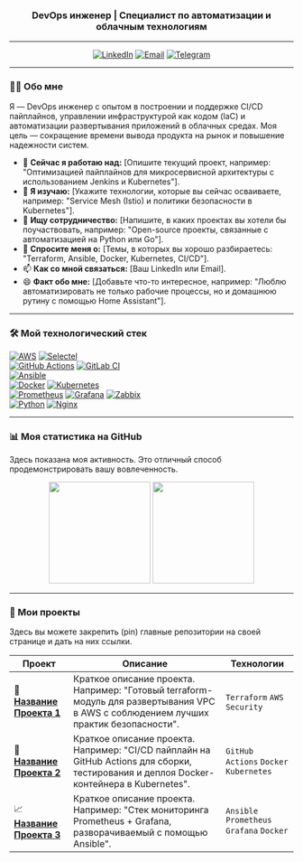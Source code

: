 <h3 align="center">DevOps инженер | Специалист по автоматизации и облачным технологиям</h3>

---

<p align="center">
  <a href="https://www.linkedin.com/in/[ВАШ-ПРОФИЛЬ-LINKEDIN]" target="_blank"><img src="https://img.shields.io/badge/LinkedIn-0077B5?style=for-the-badge&logo=linkedin&logoColor=white" alt="LinkedIn"/></a>
  <a href="mailto:[ВАШ-EMAIL]"><img src="https://img.shields.io/badge/Email-D14836?style=for-the-badge&logo=gmail&logoColor=white" alt="Email"/></a>
  <a href="https://t.me/[ВАШ-ТЕЛЕГРАМ]"><img src="https://img.shields.io/badge/Telegram-2CA5E0?style=for-the-badge&logo=telegram&logoColor=white" alt="Telegram"/></a>
</p>

---

### 👨‍💻 Обо мне

Я — DevOps инженер с опытом в построении и поддержке CI/CD пайплайнов, управлении инфраструктурой как кодом (IaC) и автоматизации развертывания приложений в облачных средах. Моя цель — сокращение времени вывода продукта на рынок и повышение надежности систем.

- 🔭 **Сейчас я работаю над:** [Опишите текущий проект, например: "Оптимизацией пайплайнов для микросервисной архитектуры с использованием Jenkins и Kubernetes"].
- 🌱 **Я изучаю:** [Укажите технологии, которые вы сейчас осваиваете, например: "Service Mesh (Istio) и политики безопасности в Kubernetes"].
- 👯 **Ищу сотрудничество:** [Напишите, в каких проектах вы хотели бы поучаствовать, например: "Open-source проекты, связанные с автоматизацией на Python или Go"].
- 💬 **Спросите меня о:** [Темы, в которых вы хорошо разбираетесь: "Terraform, Ansible, Docker, Kubernetes, CI/CD"].
- 📫 **Как со мной связаться:** [Ваш LinkedIn или Email].
- 😄 **Факт обо мне:** [Добавьте что-то интересное, например: "Люблю автоматизировать не только рабочие процессы, но и домашнюю рутину с помощью Home Assistant"].

---

### 🛠️ Мой технологический стек

<p align="left">
  <a href="https://aws.amazon.com/" target="_blank"><img src="https://img.shields.io/badge/AWS-232F3E?style=for-the-badge&logo=amazon-aws&logoColor=white" alt="AWS"/></a>
  <a href="https://selectel.ru/" target="_blank"><img src="https://img.shields.io/badge/Selectel-22A8E3?style=for-the-badge&logo=data:image/svg+xml;base64,PHN2ZyB4bWxucz0iaHR0cDovL3d3dy53My5vcmcvMjAwMC9zdmciIHZpZXdCb3g9IjAgMCAyNCAyNCI+PHBhdGggZmlsbD0iI2ZmZiIgZD0iTTE3LjQgMTguN2wtMS44IDEuOC0xLjgtMS44LTEuOCAxLjgtMS44LTEuOC0xLjggMS44LTEuOC0xLjgtMS44IDEuOC0xLjgtMS44VjQuOWgxNC4ydjEzLjhsLTEuOC0xLjgtek0yNCA0Ljl2MTUuOGwtMy42LTMuNi0xLjggMS44LTEuOC0xLjgtMS44IDEuOC0xLjgtMS44LTEuOCAxLjgtMy42IDMuNkgwdjIzLjJoMjMuNFYwaC42eiIvPjwvc3ZnPg==" alt="Selectel"/></a>
  <br/>
  <a href="https://github.com/features/actions" target="_blank"><img src="https://img.shields.io/badge/GitHub_Actions-2088FF?style=for-the-badge&logo=github-actions&logoColor=white" alt="GitHub Actions"/></a>
  <a href="https://www.gitlab.com/" target="_blank"><img src="https://img.shields.io/badge/GitLab_CI-FC6D26?style=for-the-badge&logo=gitlab&logoColor=white" alt="GitLab CI"/></a>
  <br/>
  <a href="https://www.ansible.com/" target="_blank"><img src="https://img.shields.io/badge/Ansible-EE0000?style=for-the-badge&logo=ansible&logoColor=white" alt="Ansible"/></a>
  <br/>
  <a href="https://www.docker.com/" target="_blank"><img src="https://img.shields.io/badge/Docker-2496ED?style=for-the-badge&logo=docker&logoColor=white" alt="Docker"/></a>
  <a href="https://kubernetes.io/" target="_blank"><img src="https://img.shields.io/badge/Kubernetes-326CE5?style=for-the-badge&logo=kubernetes&logoColor=white" alt="Kubernetes"/></a>
  <br/>
  <a href="https://prometheus.io/" target="_blank"><img src="https://img.shields.io/badge/Prometheus-E6522C?style=for-the-badge&logo=prometheus&logoColor=white" alt="Prometheus"/></a>
  <a href="https://grafana.com/" target="_blank"><img src="https://img.shields.io/badge/Grafana-F46800?style=for-the-badge&logo=grafana&logoColor=white" alt="Grafana"/></a>
  <a href="https://www.zabbix.com/" target="_blank"><img src="https://img.shields.io/badge/Zabbix-D40000?style=for-the-badge&logo=zabbix&logoColor=white" alt="Zabbix"/></a>
  <br/>
  <a href="https://www.python.org/" target="_blank"><img src="https://img.shields.io/badge/Python-3776AB?style=for-the-badge&logo=python&logoColor=white" alt="Python"/></a>
  <a href="https://www.nginx.com/" target="_blank"><img src="https://img.shields.io/badge/Nginx-009639?style=for-the-badge&logo=nginx&logoColor=white" alt="Nginx"/></a>
  
</p>

---

### 📊 Моя статистика на GitHub

Здесь показана моя активность. Это отличный способ продемонстрировать вашу вовлеченность.

<p align="center">
  <img height="180em" src="https://github-readme-stats.vercel.app/api?username=Vlad3O&show_icons=true&theme=dracula&include_all_commits=true&count_private=true"/>
  <img height="180em" src="https://github-readme-stats.vercel.app/api/top-langs/?username=Vlad3O&layout=compact&langs_count=8&theme=dracula"/>
</p>

---

### 🚀 Мои проекты

Здесь вы можете закрепить (pin) главные репозитории на своей странице и дать на них ссылки.

| Проект                                    | Описание                                                                                             | Технологии                                     |
| ----------------------------------------- | ---------------------------------------------------------------------------------------------------- | ---------------------------------------------- |
| 🚀 [**Название Проекта 1**][ссылка-проект-1] | Краткое описание проекта. Например: "Готовый terraform-модуль для развертывания VPC в AWS с соблюдением лучших практик безопасности". | `Terraform` `AWS` `Security`                 |
| 🐳 [**Название Проекта 2**][ссылка-проект-2] | Краткое описание проекта. Например: "CI/CD пайплайн на GitHub Actions для сборки, тестирования и деплоя Docker-контейнера в Kubernetes". | `GitHub Actions` `Docker` `Kubernetes`      |
| 📈 [**Название Проекта 3**][ссылка-проект-3] | Краткое описание проекта. Например: "Стек мониторинга Prometheus + Grafana, разворачиваемый с помощью Ansible". | `Ansible` `Prometheus` `Grafana` `Docker`   |

[ссылка-проект-1]: https://github.com/[ВАШ-НИКНЕЙМ]/[НАЗВАНИЕ-РЕПОЗИТОРИЯ]
[ссылка-проект-2]: https://github.com/[ВАШ-НИКНЕЙМ]/[НАЗВАНИЕ-РЕПОЗИТОРИЯ]
[ссылка-проект-3]: https://github.com/[ВАШ-НИКНЕЙМ]/[НАЗВАНИЕ-РЕПОЗИТОРИЯ]
